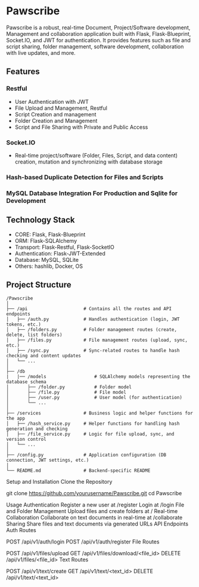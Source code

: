 # Pawscribe

Pawscribe is a robust, real-time Document, Project/Software development, Management and collaboration application built with Flask, Flask-Blueprint, Socket.IO, and JWT for authentication. It provides features such as file and script sharing, folder management, software development,  collaboration with live updates, and more.

## Features
###  Restful
  - User Authentication with JWT
  - File Upload and Management, Restful
  - Script Creation and management
  - Folder Creation and Management
  - Script and File Sharing with Private and Public Access
### Socket.IO
  - Real-time project/software (Folder, Files, Script, and data content) creation, mutation and synchronizing with database storage

### Hash-based Duplicate Detection for Files and Scripts
### MySQL Database Integration For Production and Sqlite for Development

## Technology Stack
- CORE: Flask, Flask-Blueprint
- ORM: Flask-SQLAlchemy
- Transport: Flask-Restful, Flask-SocketIO
- Authentication: Flask-JWT-Extended
- Database: MySQL, SQLite
- Others: hashlib, Docker, OS

## Project Structure

```plaintext
/Pawscribe
│
├── /api                     # Contains all the routes and API endpoints
│   ├── /auth.py             # Handles authentication (login, JWT tokens, etc.)
│   ├── /folders.py          # Folder management routes (create, delete, list folders)
│   ├── /files.py            # File management routes (upload, sync, etc.)
│   ├── /sync.py             # Sync-related routes to handle hash checking and content updates
│   └── ...
│
├── /db
|   |── /models                  # SQLAlchemy models representing the database schema
│       ├── /folder.py           # Folder model
│       ├── /file.py             # File model
│       ├── /user.py             # User model (for authentication)
│       └── ...
│
├── /services                # Business logic and helper functions for the app
│   ├── /hash_service.py     # Helper functions for handling hash generation and checking
│   ├── /file_service.py     # Logic for file upload, sync, and version control
│   └── ...
│
├── /config.py               # Application configuration (DB connection, JWT settings, etc.)
│
└── README.md                # Backend-specific README
```



Setup and Installation
Clone the Repository

git clone https://github.com/yourusername/Pawscribe.git
cd Pawscribe


Usage
Authentication
Register a new user at /register
Login at /login
File and Folder Management
Upload files and create folders at /
Real-time Collaboration
Collaborate on text documents in real-time at /collaborate
Sharing
Share files and text documents via generated URLs
API Endpoints
Auth Routes

POST /api/v1/auth/login
POST /api/v1/auth/register
File Routes

POST /api/v1/files/upload
GET /api/v1/files/download/<file_id>
DELETE /api/v1/files/<file_id>
Text Routes

POST /api/v1/text/create
GET /api/v1/text/<text_id>
DELETE /api/v1/text/<text_id>
